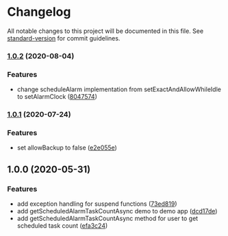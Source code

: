 # Changelog

All notable changes to this project will be documented in this file. See [standard-version](https://github.com/conventional-changelog/standard-version) for commit guidelines.

### [1.0.2](https://github.com/CarterChen247/AlarmScheduler/compare/v1.0.1...v1.0.2) (2020-08-04)


### Features

* change scheduleAlarm implementation from setExactAndAllowWhileIdle to setAlarmClock ([8047574](https://github.com/CarterChen247/AlarmScheduler/commit/80475744b424e0e31b0b5bfe8af08e05a826e19b))

### [1.0.1](https://github.com/CarterChen247/AlarmScheduler/compare/v1.0.0...v1.0.1) (2020-07-24)


### Features

* set allowBackup to false ([e2e055e](https://github.com/CarterChen247/AlarmScheduler/commit/e2e055e40d45dfcba1afd50b8c05f0abaf31e4fb))

## 1.0.0 (2020-05-31)


### Features

* add exception handling for suspend functions ([73ed819](https://github.com/CarterChen247/AlarmScheduler/commit/73ed819ad8bec9a638c4db1cd08ddd07036a0533))
* add getScheduledAlarmTaskCountAsync demo to demo app ([dcd17de](https://github.com/CarterChen247/AlarmScheduler/commit/dcd17de9922f1ad2169a8264973382b9bbbf7b71))
* add getScheduledAlarmTaskCountAsync method for user to get scheduled task count ([efa3c24](https://github.com/CarterChen247/AlarmScheduler/commit/efa3c24e790a7d1675137aeda808715bdf85bcd6))
